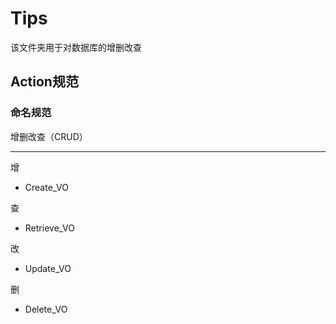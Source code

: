 # Tips

该文件夹用于对数据库的增删改查

## Action规范

### 命名规范

增删改查（CRUD）

----------------------------

增

- Create_VO

查

- Retrieve_VO

改

- Update_VO

删

- Delete_VO
